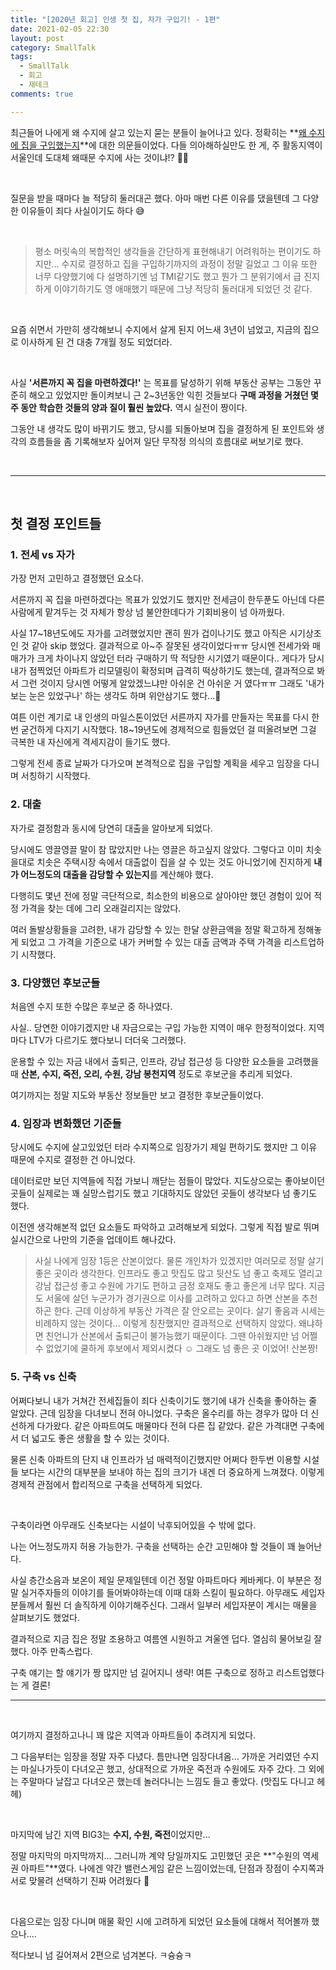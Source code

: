 ```yaml
---
title: "[2020년 회고] 인생 첫 집, 자가 구입기! - 1편"
date: 2021-02-05 22:30  
layout: post
category: SmallTalk
tags:
  - SmallTalk
  - 회고
  - 재테크
comments: true

---
```




최근들어 나에게 왜 수지에 살고 있는지 묻는 분들이 늘어나고 있다.
정확히는 **<u>왜 수지에 집을 구입했는지</u>**에 대한 의문들이었다.
다들 의아해하실만도 한 게, 주 활동지역이 서울인데 도대체 왜때문 수지에 사는 것이냐!? 🤷‍♀️



<br>

질문을 받을 때마다 늘 적당히 둘러대곤 했다.
아마 매번 다른 이유를 댔을텐데 그 다양한 이유들이 죄다 사실이기도 하다 😅



<!-- more -->



<br>

>  평소 머릿속의 복합적인 생각들을 간단하게 표현해내기 어려워하는 편이기도 하지만... 수지로 결정하고 집을 구입하기까지의 과정이 정말 길었고 그 이유 또한 너무 다양했기에 다 설명하기엔 넘 TMI같기도 했고 뭔가 그 분위기에서 급 진지하게 이야기하기도 영 애매했기 때문에 그냥 적당히 둘러대게 되었던 것 같다.

<br>

요즘 쉬면서 가만히 생각해보니 수지에서 살게 된지 어느새 3년이 넘었고, 지금의 집으로 이사하게 된 건 대충 7개월 정도 되었더라.

<br>

사실 **'서른까지 꼭 집을 마련하겠다!'** 는 목표를 달성하기 위해 부동산 공부는 그동안 꾸준히 해오고 있었지만 돌이켜보니 근 2~3년동안 익힌 것들보다 **구매 과정을 거쳤던 몇 주 동안 학습한 것들의 양과 질이 훨씬 높았다.** 역시 실전이 짱이다.

그동안 내 생각도 많이 바뀌기도 했고, 당시를 되돌아보며 집을 결정하게 된 포인트와 생각의 흐름들을 좀 기록해보자 싶어져 일단 무작정 의식의 흐름대로 써보기로 했다.



<br>

-----

<br>

## 첫 결정 포인트들

### 1. 전세 vs 자가

가장 먼저 고민하고 결정했던 요소다.

서른까지 꼭 집을 마련하겠다는 목표가 있었기도 했지만 전세금이 한두푼도 아닌데 다른 사람에게 맡겨두는 것 자체가 항상 넘 불안한데다가 기회비용이 넘 아까웠다.

사실 17~18년도에도 자가를 고려했었지만 괜히 뭔가 겁이나기도 했고 아직은 시기상조인 것 같아 skip 했었다. 결과적으로 아~주 잘못된 생각이었다ㅠㅠ ﻿당시엔 전세가와 매매가가 크게 차이나지 않았던 터라 구매하기 딱 적당한 시기였기 때문이다.. 게다가 당시 내가 점찍었던 아파트가 리모델링이 확정되며 급격히 떡상하기도 했는데, 결과적으로 봐서 그런 것이지 당시엔 어떻게 알았겠느냐만 아쉬운 건 아쉬운 거 였다ㅠㅠ 그래도 '내가 보는 눈은 있었구나' 하는 생각도 하며 위안삼기도 했다...﻿🤣﻿

여튼 이런 계기로 내 인생의 마일스톤이었던 서른까지 자가를 만들자는 목표를 다시 한번 굳건하게 다지기 시작했다. 18~19년도에 경제적으로 힘들었던 걸 떠올려보면 그걸 극복한 내 자신에게 격세지감이 들기도 했다. 

그렇게 전세 종료 날짜가 다가오며 본격적으로 집을 구입할 계획을 세우고 임장을 다니며 서칭하기 시작했다.

### 2. 대출

자가로 결정함과 동시에 당연히 대출을 알아보게 되었다.

당시에도 영끌영끌 말이 참 많았지만 나는 영끌은 하고싶지 않았다. 그렇다고 이미 치솟을대로 치솟은 주택시장 속에서 대출없이 집을 살 수 있는 것도 아니었기에 진지하게 **내가 어느정도의 대출을 감당할 수 있는지**를 계산해야 했다.

다행히도 몇년 전에 정말 극단적으로, 최소한의 비용으로 살아야만 했던 경험이 있어 적정 가격을 찾는 데에 그리 오래걸리지는 않았다.

여러 돌발상황들을 고려한, 내가 감당할 수 있는 한달 상환금액을 정말 확고하게 정해놓게 되었고 그 가격을 기준으로 내가 커버할 수 있는 대출 금액과 주택 가격을 리스트업하기 시작했다.

### 3. 다양했던 후보군들

처음엔 수지 또한 수많은 후보군 중 하나였다.

사실.. 당연한 이야기겠지만 내 자금으로는 구입 가능한 지역이 매우 한정적이었다. 지역마다 LTV가 다르기도 했다보니 더더욱 그러했다.

운용할 수 있는 자금 내에서 출퇴근, 인프라, 강남 접근성 등 다양한 요소들을 고려했을 때 **산본, 수지, 죽전, 오리, 수원, 강남 봉천지역** 정도로 후보군을 추리게 되었다.

여기까지는 정말 지도와 부동산 정보들만 보고 결정한 후보군들이었다.

### 4. 임장과 변화했던 기준들

당시에도 수지에 살고있었던 터라 수지쪽으로 임장가기 제일 편하기도 했지만 그 이유 때문에 수지로 결정한 건 아니었다.

데이터로만 보던 지역들에 직접 가보니 깨닫는 점들이 많았다. 지도상으로는 좋아보이던 곳들이 실제로는 꽤 실망스럽기도 했고 기대하지도 않았던 곳들이 생각보다 넘 좋기도 했다.

이전엔 생각해본적 없던 요소들도 파악하고 고려해보게 되었다. 그렇게 직접 발로 뛰며 실시간으로 나만의 기준을 업데이트 해나갔다.

> 사실 나에게 임장 1등은 산본이었다. 물론 개인차가 있겠지만 여러모로 정말 살기좋은 곳이라 생각한다. 인프라도 좋고 맛집도 많고 뒷산도 넘 좋고 축제도 열리고 강남 접근성 좋고 수원에 가기도 편하고 금정 호재도 좋고 좋은게 너무 많다. 지금도 서울에 살던 누군가가 경기권으로 이사를 고려하고 있다고 하면 산본을 추천하곤 한다. 근데 이상하게 부동산 가격은 잘 안오르는 곳이다. 살기 좋음과 시세는 비례하지 않는 것이다... 이렇게 칭찬했지만 결과적으로 선택하지 않았다. 왜냐하면 친언니가 산본에서 출퇴근이 불가능했기 때문이다. 그땐 아쉬웠지만 넘 어쩔 수 없었기에 쿨하게 후보에서 제외시켰다 ☺️ 그래도 넘 좋은 곳 이었어! 산본짱!

### 5. 구축 vs 신축

어쩌다보니 내가 거쳐간 전세집들이 죄다 신축이기도 했기에 내가 신축을 좋아하는 줄 알았다. 근데 임장을 다녀보니 전혀 아니었다. 구축은 올수리를 하는 경우가 많아 더 신선하게 다가왔다. 같은 아파트여도 매물마다 전혀 다른 집 같았다. 같은 가격대면 구축에서 더 넓고도 좋은 생활을 할 수 있는 것이다.

물론 신축 아파트의 단지 내 인프라가 넘 매력적이긴했지만 어쩌다 한두번 이용할 시설들 보다는 시간의 대부분을 보내야 하는 집의 크기가 내겐 더 중요하게 느껴졌다. 이렇게 경제적 관점에서 합리적으로 구축을 선택하게 되었다.

<br/>

﻿구축이라면 아무래도 신축보다는 시설이 낙후되어있을 수 밖에 없다.

나는 어느정도까지 허용 가능한가. 구축을 선택하는 순간 고민해야 할 것들이 꽤 늘어난다.

사실 층간소음과 보온이 제일 문제일텐데 이건 정말 아파트마다 케바케다. 이 부분은 정말 실거주자들의 이야기를 들어봐야하는데 이때 대화 스킬이 필요하다. 아무래도 세입자분들께서 훨씬 더 솔직하게 이야기해주신다. 그래서 일부러 세입자분이 계시는 매물을 살펴보기도 했었다.

결과적으로 지금 집은 정말 조용하고 여름엔 시원하고 겨울엔 덥다. 열심히 물어보길 잘했다. 아주 만족스럽다.

구축 얘기는 할 얘기가 짱 많지만 넘 길어지니 생략! 여튼 구축으로 정하고 리스트업했다는 게 결론!



-----------

<br>

여기까지 결정하고나니 꽤 많은 지역과 아파트들이 추려지게 되었다.

그 다음부터는 임장을 정말 자주 다녔다. 틈만나면 임장다녀옴... 가까운 거리였던 수지는 마실나가듯이 다녀오곤 했고, 상대적으로 가까운 죽전과 수원에도 자주 갔다. 그 외에는 주말마다 날잡고 다녀오곤 했는데 놀러다니는 느낌도 들고 좋았다. (맛집도 다니고 헤헤)

<br>

마지막에 남긴 지역 BIG3는 **수지, 수원, 죽전**이었지만...

정말 마지막의 마지막까지... 그러니까 계약 당일까지도 고민했던 곳은 **"수원의 역세권 아파트"**였다. 나에겐 약간 밸런스게임 같은 느낌이었는데, 단점과 장점이 수지쪽과 서로 맞물려 선택하기 진짜 어려웠다 🤣

<br>

다음으로는 임장 다니며 매물 확인 시에 고려하게 되었던 요소들에 대해서 적어볼까 했으나....

적다보니 넘 길어져서 2편으로 넘겨본다. ㅋ슝슝ㅋ